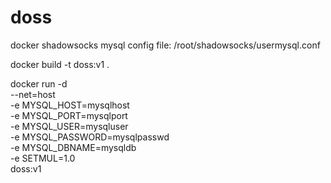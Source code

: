 # doss
docker shadowsocks
mysql config file: /root/shadowsocks/usermysql.conf

docker build -t doss:v1 .

docker run -d \
--net=host \
-e MYSQL_HOST=mysqlhost \
-e MYSQL_PORT=mysqlport \
-e MYSQL_USER=mysqluser \
-e MYSQL_PASSWORD=mysqlpasswd \
-e MYSQL_DBNAME=mysqldb \
-e SETMUL=1.0 \
doss:v1
